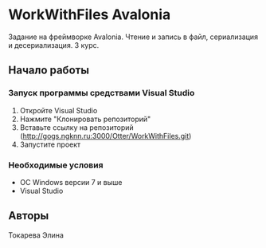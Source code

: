 # WorkWithFiles Avalonia
Задание на фреймворке Avalonia. Чтение и запись в файл, сериализация и десериализация. 3 курс. 

## Начало работы
### Запуск программы средствами Visual Studio
1. Откройте Visual Studio
2. Нажмите "Клонировать репозиторий"
3. Вставьте ссылку на репозиторий (http://gogs.ngknn.ru:3000/Otter/WorkWithFiles.git)
4. Запустите проект

### Необходимые условия
* ОС Windows версии 7 и выше
* Visual Studio

## Авторы
Токарева Элина